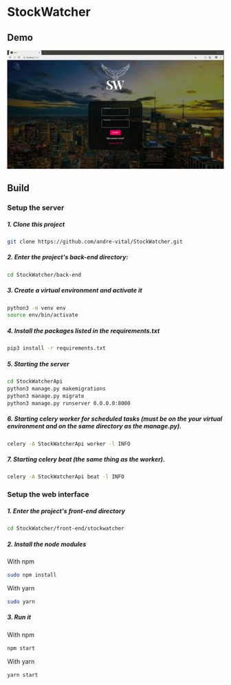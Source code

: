 # StockWatcher
## Demo

![StockWatcher Demo](assets/readme/screen-capture.gif)

## Build

### Setup the server
##### 1. Clone this project
```sh
git clone https://github.com/andre-vital/StockWatcher.git
```
##### 2. Enter the project's back-end directory:
```sh
cd StockWatcher/back-end
```
##### 3. Create a virtual environment and activate it 
```sh
python3 -m venv env
source env/bin/activate
```
##### 4. Install the packages listed in the requirements.txt
```sh
pip3 install -r requirements.txt
```
##### 5. Starting the server
```sh
cd StockWatcherApi
python3 manage.py makemigrations
python3 manage.py migrate
python3 manage.py runserver 0.0.0.0:8000
```
##### 6. Starting celery worker for scheduled tasks (must be on the your virtual environment and on the same directory as the manage.py).
```sh 
celery -A StockWatcherApi worker -l INFO
```
##### 7. Starting celery beat (the same thing as the worker).
```sh 
celery -A StockWatcherApi beat -l INFO
```

### Setup the web interface
##### 1. Enter the project's front-end directory
```sh
cd StockWatcher/front-end/stockwatcher
```
##### 2. Install the node modules
With npm
```sh
sudo npm install
```
With yarn
```sh
sudo yarn
```
##### 3. Run it 
With npm
```sh
npm start
```
With yarn
```sh
yarn start
```
